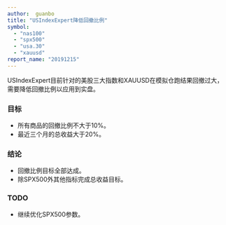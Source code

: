 ```yaml
---
author:  guanbo
title: "USIndexExpert降低回撤比例"
symbol: 
  - "nas100"
  - "spx500"
  - "usa.30"
  - "xauusd"
report_name: "20191215"
---
```

USIndexExpert目前针对的美股三大指数和XAUUSD在模拟仓跑结果回撤过大，需要降低回撤比例以应用到实盘。

### 目标
- 所有商品的回撤比例不大于10%。
- 最近三个月的总收益大于20%。

### 结论
- 回撤比例目标全部达成。
- 除SPX500外其他指标完成总收益目标。

### TODO
- 继续优化SPX500参数。